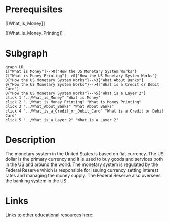# Prerequisites
[[What_is_Money]]


[[What_is_Money_Printing]]

# Subgraph

```mermaid
graph LR
1["What is Money"]-->0{"How the US Monetary System Works"}
2["What is Money Printing"]-->0{"How the US Monetary System Works"}
0{"How the US Monetary System Works"}-->3["What About Banks"]
0{"How the US Monetary System Works"}-->4["What is a Credit or Debit Card"]
0{"How the US Monetary System Works"}-->5["What is a Layer 2"]
click 1 "../What_is_Money" "What is Money"
click 2 "../What_is_Money_Printing" "What is Money Printing"
click 3 "../What_About_Banks" "What About Banks"
click 4 "../What_is_a_Credit_or_Debit_Card" "What is a Credit or Debit Card"
click 5 "../What_is_a_Layer_2" "What is a Layer 2"
```



# Description
  
The monetary system in the United States is based on fiat currency. The US dollar is the primary currency and it is used to buy goods and services both in the US and around the world. The monetary system is regulated by the Federal Reserve which is responsible for issuing currency setting interest rates and managing the money supply. The Federal Reserve also oversees the banking system in the US.

# Links
Links to other educational resources here:

